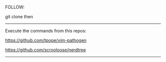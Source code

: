 FOLLOW:

git clone then 

____________________________________________________
Execute the commands from this repos:

https://github.com/tpope/vim-pathogen

https://github.com/scrooloose/nerdtree
____________________________________________________
